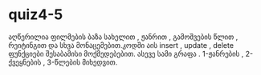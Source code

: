 # quiz4-5
აღწერილია ფილმების ბაზა სახელით , ჟანრით , გამოშვების წლით , რეიტინგით და სხვა მონაცემებით.კოდში აის insert , update , delete ფუნქციები შესაბამისი მოქმედებებით.
ასევე სამი გრაფა . 1-ჟანრების , 2-ქვეყნების , 3-წლების მიხედვით.
